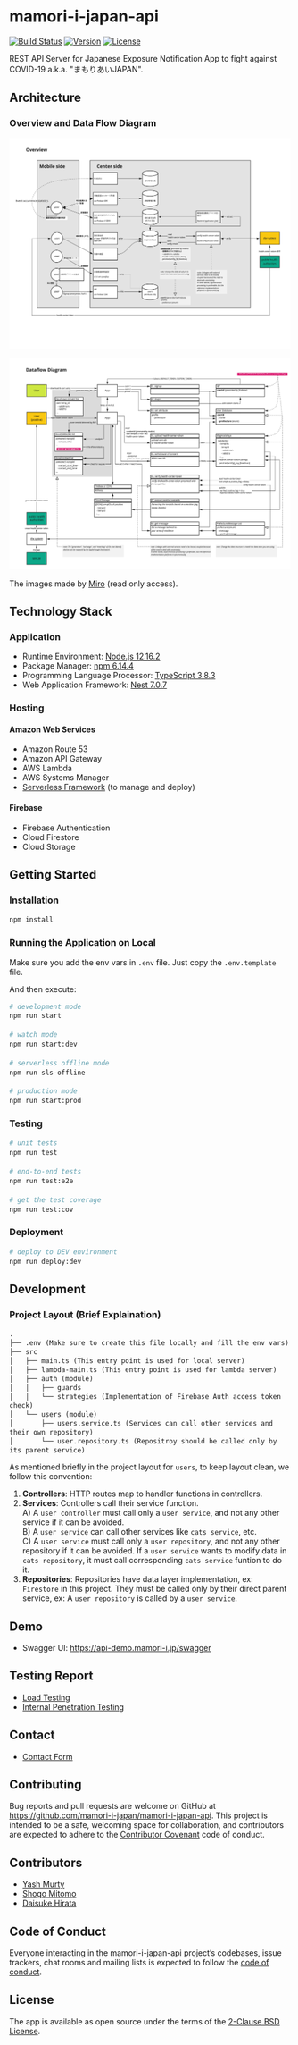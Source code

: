 # mamori-i-japan-api

[![Build Status](https://badgen.net/circleci/github/mamori-i-japan/mamori-i-japan-api?icon=circleci)](https://circleci.com/gh/mamori-i-japan/mamori-i-japan-api)
[![Version](https://badgen.net/github/release/mamori-i-japan/mamori-i-japan-api)](https://github.com/mamori-i-japan/mamori-i-japan-api/releases)
[![License](https://badgen.net/github/license/mamori-i-japan/mamori-i-japan-api)](./LICENSE)

REST API Server for Japanese Exposure Notification App to fight against COVID-19 a.k.a. \"まもりあいJAPAN\".

## Architecture

### Overview and Data Flow Diagram

![Overview](./docs/overview.jpg)

![Data Flow Diagram](./docs/dfd.jpg)

The images made by [Miro](https://miro.com/app/board/o9J_ksGHtPE=/) (read only access).

## Technology Stack

### Application

- Runtime Environment: [Node.js 12.16.2](https://nodejs.org/)
- Package Manager: [npm 6.14.4](https://www.npmjs.com/)
- Programming Language Processor: [TypeScript 3.8.3](https://www.typescriptlang.org/)
- Web Application Framework: [Nest 7.0.7](https://nestjs.com/)

### Hosting

#### Amazon Web Services

- Amazon Route 53
- Amazon API Gateway
- AWS Lambda
- AWS Systems Manager
- [Serverless Framework](https://serverless.com/) (to manage and deploy)

#### Firebase

- Firebase Authentication
- Cloud Firestore
- Cloud Storage

## Getting Started

### Installation

```sh
npm install
```

### Running the Application on Local

Make sure you add the env vars in `.env` file. Just copy the `.env.template` file.

And then execute:

```sh
# development mode
npm run start

# watch mode
npm run start:dev

# serverless offline mode
npm run sls-offline

# production mode
npm run start:prod
```

### Testing

```sh
# unit tests
npm run test

# end-to-end tests
npm run test:e2e

# get the test coverage
npm run test:cov
```

### Deployment

```sh
# deploy to DEV environment
npm run deploy:dev
```

## Development

### Project Layout (Brief Explaination)

```
.
├── .env (Make sure to create this file locally and fill the env vars)
├── src
│   ├── main.ts (This entry point is used for local server)
│   ├── lambda-main.ts (This entry point is used for lambda server)
│   ├── auth (module)
│   │   ├── guards
│   │   └── strategies (Implementation of Firebase Auth access token check)
│   └── users (module)
│       ├── users.service.ts (Services can call other services and their own repository)
│       └── user.repository.ts (Repositroy should be called only by its parent service)

```

As mentioned briefly in the project layout for `users`, to keep layout clean, we follow this convention:

1. **Controllers**: HTTP routes map to handler functions in controllers.
1. **Services**: Controllers call their service function.  
    A) A `user controller` must call only a `user service`, and not any other service if it can be avoided.  
    B) A `user service` can call other services like `cats service`, etc.  
    C) A `user service` must call only a `user repository`, and not any other repository if it can be avoided. If a `user service` wants to modify data in `cats repository`, it must call corresponding `cats service` funtion to do it.
1. **Repositories**: Repositories have data layer implementation, ex: `Firestore` in this project. They must be called only by their direct parent service, ex: A `user repository` is called by a `user service`.

## Demo

- Swagger UI: https://api-demo.mamori-i.jp/swagger

## Testing Report

- [Load Testing](https://docs.google.com/spreadsheets/d/1qiYa7g6ridHUalt3PVmS8lluR9VV3Y5EkMeMFpvx2AI/edit?usp=sharing)
- [Internal Penetration Testing](https://docs.google.com/document/d/1OfCHe0gPAP1MTm5kr68lDkvBgg1JImvt7TguHLq5NUs/edit?usp=sharing)

## Contact

- [Contact Form](https://docs.google.com/forms/d/e/1FAIpQLSfcGM9itQ3i--GN9FUsQpdlW58Ug4Y6lcnE11N-igILDJdZlw/viewform)

## Contributing

Bug reports and pull requests are welcome on GitHub at https://github.com/mamori-i-japan/mamori-i-japan-api. This project is intended to be a safe, welcoming space for collaboration, and contributors are expected to adhere to the [Contributor Covenant](http://contributor-covenant.org) code of conduct.

## Contributors

- [Yash Murty](https://github.com/yashmurty)
- [Shogo Mitomo](https://github.com/shogo-mitomo)
- [Daisuke Hirata](https://github.com/DaisukeHirata)

## Code of Conduct

Everyone interacting in the mamori-i-japan-api project’s codebases, issue trackers, chat rooms and mailing lists is expected to follow the [code of conduct](./CODE_OF_CONDUCT.md).

## License

The app is available as open source under the terms of the [2-Clause BSD License](https://opensource.org/licenses/BSD-2-Clause).
